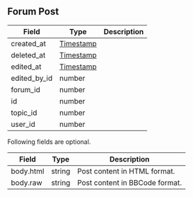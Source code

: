## Forum Post

Field        | Type                    | Description
------------ | ----------------------- | -----------
created_at   | [Timestamp](#timestamp) | |
deleted_at   | [Timestamp](#timestamp) | |
edited_at    | [Timestamp](#timestamp) | |
edited_by_id | number                  | |
forum_id     | number                  | |
id           | number                  | |
topic_id     | number                  | |
user_id      | number                  | |

Following fields are optional.

Field     | Type   | Description
--------- | ------ | -----------
body.html | string | Post content in HTML format.
body.raw  | string | Post content in BBCode format.
